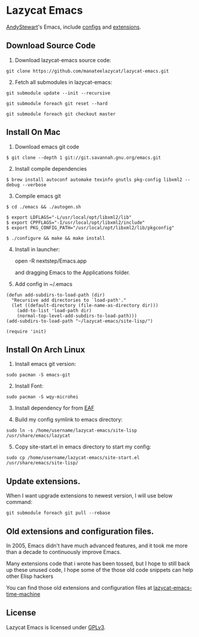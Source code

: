 # Lazycat Emacs

[AndyStewart](http://www.emacswiki.org/emacs/AndyStewart)'s Emacs, include [configs](https://github.com/manateelazycat/lazycat-emacs/tree/master/site-lisp/extensions) and [extensions](https://github.com/manateelazycat/lazycat-emacs/tree/master/site-lisp/extensions).

## Download Source Code
1. Download lazycat-emacs source code:
```
git clone https://github.com/manateelazycat/lazycat-emacs.git
```

2. Fetch all submodules in lazycat-emacs:
```
git submodule update --init --recursive

git submodule foreach git reset --hard

git submodule foreach git checkout master
```

## Install On Mac

1. Download emacs git code
```
$ git clone --depth 1 git://git.savannah.gnu.org/emacs.git
```

2. Install compile dependencies
```
$ brew install autoconf automake texinfo gnutls pkg-config libxml2 --debug --verbose
```

3. Compile emacs git
```
$ cd ./emacs && ./autogen.sh

$ export LDFLAGS="-L/usr/local/opt/libxml2/lib"
$ export CPPFLAGS="-I/usr/local/opt/libxml2/include"
$ export PKG_CONFIG_PATH="/usr/local/opt/libxml2/lib/pkgconfig"

$ ./configure && make && make install
```

4. Install in launcher:

    open -R nextstep/Emacs.app

    and dragging Emacs to the Applications folder.

5. Add config in ~/.emacs
```Elisp
(defun add-subdirs-to-load-path (dir)
  "Recursive add directories to `load-path'."
  (let ((default-directory (file-name-as-directory dir)))
    (add-to-list 'load-path dir)
    (normal-top-level-add-subdirs-to-load-path)))
(add-subdirs-to-load-path "~/lazycat-emacs/site-lisp/")

(require 'init)
```

## Install On Arch Linux
1. Install emacs git version:
```
sudo pacman -S emacs-git
```
2. Install Font:

```
sudo pacman -S wqy-microhei
```

3. Install dependency for from [EAF](https://github.com/manateelazycat/emacs-application-framework)

4. Build my config symlink to emacs directory:
```
sudo ln -s /home/username/lazycat-emacs/site-lisp /usr/share/emacs/lazycat
```

5. Copy site-start.el in emacs directory to start my config:
```
sudo cp /home/username/lazycat-emacs/site-start.el /usr/share/emacs/site-lisp/
```

## Update extensions.
When I want upgrade extensions to newest version, I will use below command:

```
git submodule foreach git pull --rebase
```

## Old extensions and configuration files.
In 2005, Emacs didn't have much advanced features, and it took me more than a decade to continuously improve Emacs.

Many extensions code that i wrote has been tossed, but I hope to still back up these unused code,
I hope some of the those old code snippets can help other Elisp hackers

You can find those old extensions and configuration files at [lazycat-emacs-time-machine](https://github.com/manateelazycat/lazycat-emacs-time-machine)

## License

Lazycat Emacs is licensed under [GPLv3](LICENSE).
